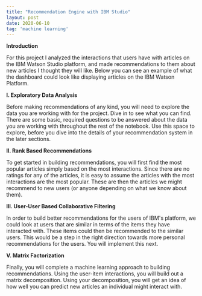 ```yaml
---
title: "Recommendation Engine with IBM Studio"
layout: post
date: 2020-06-10
tag: 'machine learning'
---
```

**Introduction**

For this project I analyzed the interactions that users have with articles on the IBM Watson Studio platform, and made recommendations to them about new articles I thought they will like. Below you can see an example of what the dashboard could look like displaying articles on the IBM Watson Platform.

**I. Exploratory Data Analysis**

Before making recommendations of any kind, you will need to explore the data you are working with for the project. Dive in to see what you can find. There are some basic, required questions to be answered about the data you are working with throughout the rest of the notebook. Use this space to explore, before you dive into the details of your recommendation system in the later sections.

**II. Rank Based Recommendations**

To get started in building recommendations, you will first find the most popular articles simply based on the most interactions. Since there are no ratings for any of the articles, it is easy to assume the articles with the most interactions are the most popular. These are then the articles we might recommend to new users (or anyone depending on what we know about them).

**III. User-User Based Collaborative Filtering**

In order to build better recommendations for the users of IBM's platform, we could look at users that are similar in terms of the items they have interacted with. These items could then be recommended to the similar users. This would be a step in the right direction towards more personal recommendations for the users. You will implement this next.

**V. Matrix Factorization**

Finally, you will complete a machine learning approach to building recommendations. Using the user-item interactions, you will build out a matrix decomposition. Using your decomposition, you will get an idea of how well you can predict new articles an individual might interact with.
